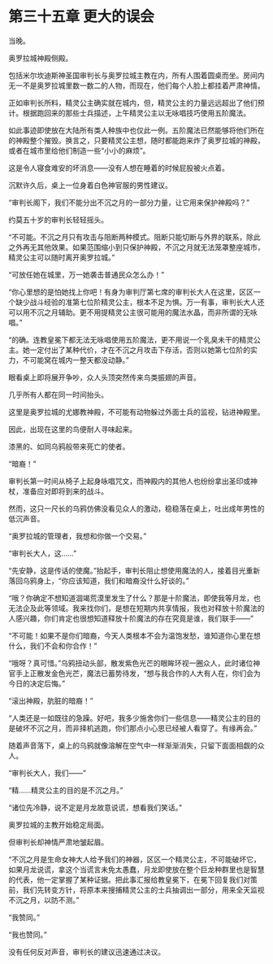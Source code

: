 # 第三十五章 更大的误会

当晚。

奥罗拉城神殿侧殿。

包括米尔坎迪斯神圣国审判长与奥罗拉城主教在内，所有人围着圆桌而坐。房间内无一不是奥罗拉城里数一数二的人物，而现在，他们每个人脸上都挂着严肃神情。

正如审判长所料，精灵公主确实就在城内，但，精灵公主的力量远远超出了他们预计。根据跑回来的那些士兵描述，上午精灵公主以无咏唱技巧使用五阶魔法。

如此事迹即使放在大陆所有类人种族中也仅此一例。五阶魔法已然能够将他们所在的神殿整个摧毁。换言之，只要精灵公主想，随时都能跑来炸了奥罗拉城的神殿，或者在城市里给他们制造一些“小小的麻烦”。

这是令人寝食难安的坏消息——没有人想在睡着的时候屁股被火点着。

沉默许久后，桌上一位身着白色神官服的男性建议。

“审判长阁下，我们不能分出不沉之月的一部分力量，让它用来保护神殿吗？”

约莫五十岁的审判长轻轻摇头。

“不可能。不沉之月只有攻击与阻断两种模式。阻断只能切断与外界的联系，除此之外再无其他效果。如果范围缩小到只保护神殿，不沉之月就无法笼罩整座城市，精灵公主可以随时离开奥罗拉城。”

“可放任她在城里，万一她袭击普通民众怎么办！”

“你心里想的是怕她找上你吧！有身为审判厅第七席的审判长大人在这里，区区一个缺少战斗经验的准第七位阶精灵公主，根本不足为惧。万一有事，审判长大人还可以用不沉之月辅助。更不用提精灵公主很可能用的魔法水晶，而非所谓的无咏唱。”

“的确。连教皇冕下都无法无咏唱使用五阶魔法，更不用说一个乳臭未干的精灵公主。她一定付出了某种代价，才在不沉之月攻击下存活，否则以她第七位阶的实力，不可能窝在城内一整天都没动静。”

眼看桌上即将展开争吵，众人头顶突然传来鸟类振翅的声音。

几乎所有人都在同一时间抬头。

这里是奥罗拉城的尤娜教神殿，不可能有动物躲过外面士兵的监视，钻进神殿里。

因此，出现在这里的鸟便耐人寻味起来。

漆黑的、如同乌鸦般带来死亡的使者。

“暗裔！”

审判长第一时间从椅子上起身咏唱咒文，而神殿内的其他人也纷纷拿出圣印或神杖，准备应对即将到来的战斗。

然而，这只一尺长的乌鸦仿佛没看见众人的激动，稳稳落在桌上，吐出成年男性的低沉声音。

“奥罗拉城的管理者，我想和你做一个交易。”

“审判长大人，这……”

“先安静，这是传话的使魔。”抬起手，审判长阻止想使用魔法的人，接着目光重新落回乌鸦身上，“你应该知道，我们和暗裔没什么好谈的。”

“哦？你确定不想知道涸竭荒漠里发生了什么？那是十阶魔法，即使我等月龙，也无法企及此等领域。我来找你们，是想在短期内共享情报，我也对释放十阶魔法的人感兴趣，你们肯定也很想知道释放十阶魔法的存在究竟是谁，我们联手——”

“不可能！如果不是你们暗裔，今天人类根本不会为温饱发愁，谁知道你心里在想什么，我们不会和你合作！”

“哦呀？真可惜。”乌鸦扭动头部，散发紫色光芒的眼眸环视一圈众人，此时诸位神官手上正散发金色光芒，魔法已蓄势待发，“想与我合作的人大有人在，你们会为今日的决定后悔。”

“滚出神殿，肮脏的暗裔！”

“人类还是一如既往的急躁。好吧，我多少施舍你们一些信息——精灵公主的目的是破坏不沉之月，而非择机逃跑，你们那点小心思已经被人看穿了。有缘再会。”

随着声音落下，桌上的乌鸦就像溶解在空气中一样渐渐消失，只留下面面相觑的众人。

“审判长大人，我们——”

“精……精灵公主的目的是不沉之月。”

“诸位先冷静，说不定是月龙故意说谎，想看我们笑话。”

奥罗拉城的主教开始稳定局面。

但审判长却神情严肃地皱起眉。

“不沉之月是生命女神大人给予我们的神器，区区一个精灵公主，不可能破坏它，如果月龙说谎，拿这个当谎言未免太愚蠢，月龙即使放在整个巨龙种群里也是智慧的代表，他一定掌握了某种证据。把此事汇报给教皇冕下，在冕下回复我们对策前，我们先转变方针，将原本来搜捕精灵公主的士兵抽调出一部分，用来全天监视不沉之月，以防不测。”

“我赞同。”

“我也赞同。”

没有任何反对声音，审判长的建议迅速通过决议。
